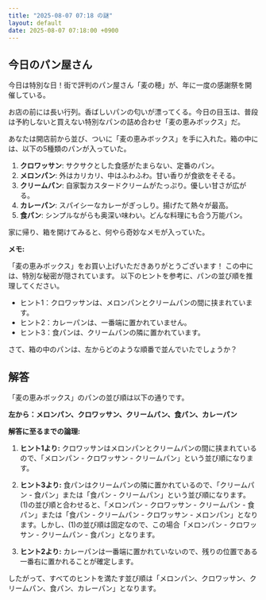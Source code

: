 ```yaml
---
title: "2025-08-07 07:18 の謎"
layout: default
date: 2025-08-07 07:18:00 +0900
---
```

## 今日のパン屋さん

今日は特別な日！街で評判のパン屋さん「麦の穂」が、年に一度の感謝祭を開催している。

お店の前には長い行列。香ばしいパンの匂いが漂ってくる。今日の目玉は、普段は予約しないと買えない特別なパンの詰め合わせ「麦の恵みボックス」だ。

あなたは開店前から並び、ついに「麦の恵みボックス」を手に入れた。箱の中には、以下の5種類のパンが入っていた。

1.  **クロワッサン**: サクサクとした食感がたまらない、定番のパン。
2.  **メロンパン**: 外はカリカリ、中はふわふわ。甘い香りが食欲をそそる。
3.  **クリームパン**: 自家製カスタードクリームがたっぷり。優しい甘さが広がる。
4.  **カレーパン**: スパイシーなカレーがぎっしり。揚げたて熱々が最高。
5.  **食パン**: シンプルながらも奥深い味わい。どんな料理にも合う万能パン。

家に帰り、箱を開けてみると、何やら奇妙なメモが入っていた。

**メモ:**

「麦の恵みボックス」をお買い上げいただきありがとうございます！
この中には、特別な秘密が隠されています。
以下のヒントを参考に、パンの並び順を推理してください。

*   ヒント1：クロワッサンは、メロンパンとクリームパンの間に挟まれています。
*   ヒント2：カレーパンは、一番端に置かれていません。
*   ヒント3：食パンは、クリームパンの隣に置かれています。

さて、箱の中のパンは、左からどのような順番で並んでいたでしょうか？

## 解答

「麦の恵みボックス」のパンの並び順は以下の通りです。

**左から：メロンパン、クロワッサン、クリームパン、食パン、カレーパン**

**解答に至るまでの論理:**

1.  **ヒント1より:** クロワッサンはメロンパンとクリームパンの間に挟まれているので、「メロンパン - クロワッサン - クリームパン」という並び順になります。

2.  **ヒント3より:** 食パンはクリームパンの隣に置かれているので、「クリームパン - 食パン」または「食パン - クリームパン」という並び順になります。 (1)の並び順と合わせると、「メロンパン - クロワッサン - クリームパン - 食パン」または「食パン - クリームパン - クロワッサン - メロンパン」となります。しかし、(1)の並び順は固定なので、この場合「メロンパン - クロワッサン - クリームパン - 食パン」となります。

3.  **ヒント2より:** カレーパンは一番端に置かれていないので、残りの位置である一番右に置かれることが確定します。

したがって、すべてのヒントを満たす並び順は「メロンパン、クロワッサン、クリームパン、食パン、カレーパン」となります。
